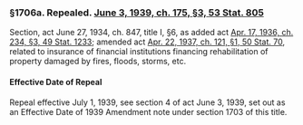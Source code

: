 ### §1706a. Repealed. [June 3, 1939, ch. 175, §3, 53 Stat. 805](/statviewer.htm?volume=53&page=805) ###

Section, act June 27, 1934, ch. 847, title I, §6, as added act [Apr. 17, 1936, ch. 234, §3, 49 Stat. 1233](/statviewer.htm?volume=49&page=1233); amended act [Apr. 22, 1937, ch. 121, §1, 50 Stat. 70](/statviewer.htm?volume=50&page=70), related to insurance of financial institutions financing rehabilitation of property damaged by fires, floods, storms, etc.

#### Effective Date of Repeal ####

Repeal effective July 1, 1939, see section 4 of act June 3, 1939, set out as an Effective Date of 1939 Amendment note under section 1703 of this title.